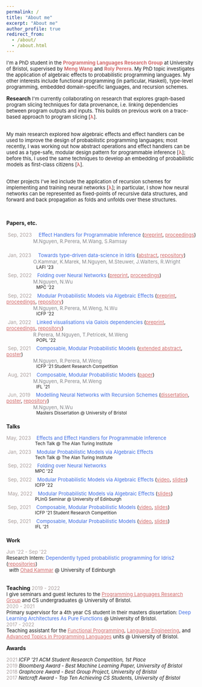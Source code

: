 ```yaml
---
permalink: /
title: "About me"
excerpt: "About me"
author_profile: true
redirect_from:
  - /about/
  - /about.html
---
```



<font size="2"> I'm a PhD student in the <b style="color:#d16969" href="https://bristolpl.github.io/">Programming Languages Research Group</b> at University of Bristol, supervised by <b style="color:#d16969" href="https://mengwangoxf.github.io/">Meng Wang</b> and <b style="color:#d16969" href="https://www.turing.ac.uk/people/researchers/roly-perera">Roly Perera</b>. My PhD topic investigates the application of algebraic effects to probabilistic programming languages. My other interests include functional programming (in particular, Haskell), type-level programming, embedded domain-specific languages, and recursion schemes. </font>
<br>

**Research**
<font size="2"> I'm currently collaborating on research that explores graph-based program slicing techniques for data provenance, i.e. linking dependencies between program outputs and inputs. This builds on previous work on a trace-based approach to program slicing [<b style="color:#d16969" style="color:#ff3333" href="https://dl.acm.org/doi/pdf/10.1145/3498668">λ</b>].
<br><br>

My main research explored how algebraic effects and effect handlers can be used to improve the design of probabilistic programming languages; most recently, I was working out how abstract operations and effect handlers can be used as a type-safe, modular design pattern for programmable inference [<b style="color:#d16969" href="https://min-nguyen.github.io/files/papers/haskell23.pdf">λ</b>]; before this, I used the same techniques to develop an embedding of probabilistic models as first-class citizens [<b style="color:#d16969"  href="https://dl.acm.org/doi/pdf/10.1145/3547635">λ</b>]. <br><br>
<!-- This is implemented as an eDSL called <a href="https://github.com/min-nguyen/wasabaye">Wasabaye</a> in Haskell. <br> <br> -->

Other projects I've led include the application of recursion schemes for implementing and training neural networks [<b style="color:#d16969"  href="https://link.springer.com/chapter/10.1007/978-3-031-16912-0_5">λ</b>]; in particular, I show how neural networks can be represented as fixed-points of recursive data structures, and forward and back propagation as folds and unfolds over these structures.
<!-- This is implemented as an eDSL called <a href="https://github.com/min-nguyen/catana">Catana</a> in Haskell. -->
</font> <br>


**Papers, etc.**

 <font size="2px"><span style="color:#AA9E9D">Sep, 2023</span>     <span style="color:#3C6BE4"> Effect Handlers for Programmable Inference </span> (<a style="color:#d16969" href="https://arxiv.org/abs/2303.01328">preprint</a>, <a style="color:#d16969" href="https://min-nguyen.github.io/files/papers/haskell23.pdf">proceedings</a>) </font><br/>
 <span style="color:#85868B">                 <font size="2">M.Nguyen, R.Perera, M.Wang, S.Ramsay</font> </span><br/>
 <sup>                       </sup><br/>
 <font size="2px"><span style="color:#AA9E9D">Jan, 2023</span>     <span style="color:#3C6BE4"> Towards
type-driven data-science in Idris </span>  (<a style="color:#d16969" href="https://min-nguyen.github.io/files/papers/lafi23-abstract.pdf">abstract</a>, <a style="color:#d16969" href="https://github.com/idris-bayes">repository</a>) </font><br/>
 <span style="color:#85868B">                 <font size="2">O.Kammar, K.Marek, M.Nguyen, M.Steuwer, J.Walters, R.Wright </font> </span><br/>
 <sup>                       LAFI '23</sup><br/>
 <font size="2px"><span style="color:#AA9E9D">Sep, 2022</span>     <span style="color:#3C6BE4">Folding over Neural Networks</span> (<a style="color:#d16969"  href="https://arxiv.org/pdf/2207.01090.pdf">preprint</a>, <a style="color:#d16969" href="https://link.springer.com/chapter/10.1007/978-3-031-16912-0_5">proceedings</a>) </font><br/>
 <span style="color:#85868B">                 <font size="2">M.Nguyen, N.Wu </font> </span><br/>
 <sup>                       MPC '22</sup><br/>
 <font size="2px"><span style="color:#AA9E9D">Sep, 2022</span>     <span style="color:#3C6BE4">Modular Probabilistic Models via Algebraic Effects</span> (<a style="color:#d16969" href="https://arxiv.org/pdf/2203.04608.pdf">preprint</a>, <a style="color:#d16969"  href="https://dl.acm.org/doi/pdf/10.1145/3547635">proceedings</a>, <a style="color:#d16969" href="https://github.com/min-nguyen/prob-fx">repository</a>) </font><br/>
 <span style="color:#85868B">                 <font size="2">M.Nguyen, R.Perera, M.Weng, N.Wu </font> </span><br/>
 <sup>                       ICFP '22</sup><br/>
 <font size="2px"><span style="color:#AA9E9D">Jan, 2022</span>     <span style="color:#3C6BE4">Linked visualisations via Galois dependencies</span> (<a style="color:#d16969" href="https://arxiv.org/pdf/2109.00445.pdf">preprint</a>, <a style="color:#d16969" href="https://dl.acm.org/doi/pdf/10.1145/3498668">proceedings</a>, <a style="color:#d16969" href="https://github.com/explorable-viz/fluid">repository</a>) </font><br/>
 <span style="color:#85868B">                 <font size="2">R.Perera, M.Nguyen, T.Petricek, M.Weng </font> </span><br/>
 <sup>                       POPL '22</sup><br/>
 <font size="2"><span style="color:#AA9E9D">Sep, 2021</span>     <span style="color:#3C6BE4">Composable, Modular Probabilistic Models</span> (<a style="color:#d16969" href="https://min-nguyen.github.io/files/papers/icfp21-abstract.pdf">extended abstract</a>, <a style="color:#d16969" href="https://min-nguyen.github.io/files/papers/icfp21-poster.pdf">poster</a>) </font><br/>
 <span style="color:#85868B">                 <font size="2">M.Nguyen, R.Perera, M.Weng </font> </span><br/>
 <sup>                       ICFP '21 Student Research Competition</sup><br/>
 <font size="2"><span style="color:#AA9E9D">Aug, 2021</span>     <span style="color:#3C6BE4">Composable, Modular Probabilistic Models</span> (<a style="color:#d16969" href="https://ifl21.cs.ru.nl/Program?action=download&upname=IFL21_Nguyen.pdf">paper</a>) </font><br/>
 <span style="color:#85868B">                 <font size="2">M.Nguyen, R.Perera, M.Weng </font> </span><br/>
 <sup>                       IFL '21</sup><br/>
 <font size="2"><span style="color:#AA9E9D">Jun, 2019</span>     <span style="color:#3C6BE4">Modelling Neural Networks with Recursion Schemes</span> (<a style="color:#d16969" href="https://min-nguyen.github.io/files/papers/modelling-nns-with-recursion-schemes.pdf">dissertation</a>, <a style="color:#d16969" href="https://min-nguyen.github.io/files/papers/masters-thesis-poster.pdf">poster</a>, <a style="color:#d16969"  href="https://github.com/min-nguyen/catana">repository</a>) </font><br/>
 <span style="color:#85868B">                 <font size="2">M.Nguyen, N.Wu </font> </span><br/>
 <sup>                       Masters Dissertation @ University of Bristol</sup>

**Talks**

<font size="2"><span style="color:#AA9E9D">May, 2023</span>     <span  style="color:#3C6BE4">Effects and Effect Handlers for Programmable Inference</span>  <br/></font>
 <sup>                      Tech Talk @ The Alan Turing Institute</sup><br/>
 <font size="2"><span style="color:#AA9E9D">Jan, 2023</span>     <span  style="color:#3C6BE4">Modular Probabilistic Models via Algebraic Effects</span>  <br/></font>
 <sup>                      Tech Talk @ The Alan Turing Institute</sup><br/>
 <font size="2"><span style="color:#AA9E9D">Sep, 2022</span>     <span  style="color:#3C6BE4">Folding over Neural Networks</span>  <br/></font>
 <sup>                      MPC '22</sup><br/>
 <font size="2"><span style="color:#AA9E9D">Sep, 2022</span>     <span  style="color:#3C6BE4">Modular Probabilistic Models via Algebraic Effects</span> (<a style="color:#d16969" href="https://www.youtube.com/watch?v=xLgqx4DK49k">video</a>, <a style="color:#d16969" href="https://min-nguyen.github.io/files/talks/ICFP-22.pdf">slides</a>) <br/></font>
 <sup>                      ICFP '22</sup><br/>
 <font size="2"><span style="color:#AA9E9D">May, 2022</span>     <span  style="color:#3C6BE4">Modular Probabilistic Models via Algebraic Effects</span> (<a style="color:#d16969" href="https://min-nguyen.github.io/files/talks/PLInG-22.pdf">slides</a>) <br/></font>
 <sup>                      PLInG Seminar @ University of Edinburgh</sup><br/>
 <font size="2"><span style="color:#AA9E9D">Sep, 2021</span>     <span  style="color:#3C6BE4">Composable, Modular Probabilistic Models</span> (<a style="color:#d16969" href="https://www.youtube.com/watch?v=_ODExz59p6E">video</a>, <a style="color:#d16969" href="https://min-nguyen.github.io/files/slides/ICFP-21.pdf">slides</a>) <br/></font>
 <sup>                      ICFP '21 Student Research Competition</sup><br/>
 <font size="2"><span style="color:#AA9E9D">Sep, 2021</span>     <span  style="color:#3C6BE4">Composable, Modular Probabilistic Models</span> (<a style="color:#d16969" href="https://youtu.be/hLxTULZXsUQ">video</a>, <a style="color:#d16969" href="https://min-nguyen.github.io/files/talks/IFL-21.pdf">slides</a>) <br/></font>
 <sup>                      IFL '21</sup><br/>

**Work**

<font size="2"><span style="color:#AA9E9D">Jun '22 - Sep '22</span> <br>
Research Intern: <span style="color:#3C6BE4">Dependently typed probabilistic programming for Idris2</span> (<a style="color:#d16969" href="https://github.com/idris-bayes">repositories</a>) <br>   <em> with </em> <a style="color:#d16969" href="http://denotational.co.uk/">Ohad Kammar</a> @ University of Edinburgh <br/></font> <br>

**Teaching**
<font size="2">
<span style="color:#AA9E9D">2019 - 2022</span> <br>
I give seminars and guest lectures to the <a style="color:#d16969" href="https://bristolpl.github.io/">Programming Languages Research Group</a> and CS undergraduates @ University of Bristol. <br>
<span style="color:#AA9E9D">2020 - 2021</span> <br>
Primary supervisor for a 4th year CS student in their masters dissertation: <span  style="color:#3C6BE4">Deep Learning Architectures As Pure Functions</span> @ University of Bristol. <br>
<span style="color:#AA9E9D">2017 - 2022</span> <br>
Teaching assistant for the <a style="color:#d16969" href="https://www.bris.ac.uk/unit-programme-catalogue/UnitDetails.jsa?unitCode=COMS10016">Functional Programming</a>, <a style="color:#d16969" href="https://www.bris.ac.uk/unit-programme-catalogue/UnitDetails.jsa;jsessionid=4895129B4D3B9CE9252E3430588DFD92?ayrCode=17%2F18&unitCode=COMS22201">Language Engineering</a>, and <a style="color:#d16969" href="https://www.bristol.ac.uk/unit-programme-catalogue/UnitDetails.jsa;jsessionid=523DFF5AD0E44080C9EBAD20F58B9DAE?ayrCode=20%2F21&unitCode=COMSM0066">Advanced Topics in Programming Languages</a> units @ University of Bristol.
</font> <br>


<!-- **Other talks**

 <font size="2"><span style="color:#AA9E9D">Oct, 2021</span>     <span  style="color:#3C6BE4">Effects for Less - Alexis King</span> (<a href="https://min-nguyen.github.io/files/slides/effects-for-less">slides</a>, <a href="https://www.youtube.com/watch?v=0jI-AlWEwYI&t=1012s">original talk</a>) <br/></font>
 <sup>                      Guest Lecture: Advanced Topics in PL @ University of Bristol</sup><br/>
 <font size="2"><span style="color:#AA9E9D">Mar, 2021</span>     <span  style="color:#3C6BE4">Extensible Effects: An Alternative to Monad Transformers - Kiselyov, Oleg, et al.</span> (<a href="https://min-nguyen.github.io/files/slides/extensible-effects.pdf">slides</a>, <a href="https://legacy.cs.indiana.edu/~sabry/papers/exteff.pdf">original paper</a>) <br/></font>
 <sup>                      PL Seminar @ University of Bristol</sup><br/>
 <font size="2"><span style="color:#AA9E9D">Nov, 2020</span>     <span  style="color:#3C6BE4">First Class Type Families - Li-yao Xia</span> (<a href="https://github.com/min-nguyen/first-class-families/blob/main/FirstClassFamilies.hs">demo</a>, <a href="https://hackage.haskell.org/package/first-class-families">original library</a>) <br/></font>
 <sup>                      PL Seminar @ University of Bristol</sup><br/>
 <font size="2"><span style="color:#AA9E9D">Aug, 2020</span>     <span  style="color:#3C6BE4">A Theory of Changes for Higher-Order Languages - Cai, Yufei, et al.</span> (<a href="https://github.com/min-nguyen/first-class-families/blob/main/incremental-computation.pdf">slides</a>, <a href="https://inc-lc.github.io/resources/pldi14-ilc-author-final.pdf">original paper</a>) <br/></font>
<sup>                      PL Seminar @ University of Bristol</sup><br/> -->

**Awards**

<font size="2">
<span style="color:#AA9E9D">2021</span> <span><i>ICFP '21 ACM Student Research Competition, 1st Place</i></span><br>
<span style="color:#AA9E9D">2019</span> <span><i>Bloomberg Award - Best Machine Learning Paper, University of Bristol</i></span><br>
<span style="color:#AA9E9D">2018</span> <span><i>Graphcore Award - Best Group Project, University of Bristol</i></span><br>
<span style="color:#AA9E9D">2017</span> <span><i>Netcraft Award - Top Ten Achieving CS Students, University of Bristol</i></span>
</font><br/>



